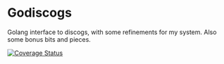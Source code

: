 # Godiscogs

Golang interface to discogs, with some refinements for my system. Also some bonus bits and pieces.

[![Coverage Status](https://coveralls.io/repos/github/brotherlogic/go-discogs/badge.svg?branch=master)](https://coveralls.io/github/brotherlogic/go-discogs?branch=master)

